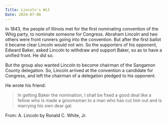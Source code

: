 ```yaml
---
Title: Lincoln's Wit
Date: 2024-07-06
---
```


In 1843, the people of Illinois met for the first nominating convention of the Whig party, to nominate someone for Congress. Abraham Lincoln and two others were front runners going into the convention. But after the first ballot it became clear Lincoln would not win. So the supporters of his opponent, Edward Baker, asked Lincoln to withdraw and support Baker, so as to have a unified front. He did so.

But the group also wanted Lincoln to become chairman of the Sangamon County delegation. So, Lincoln arrived at the convention a candidate for Congress, and left the chairman of a delegation pledged to his opponent.

He wrote his friend:

> In getting Baker the nomination, I shall be fixed a good deal like a fellow who is made a groomsman to a man who has cut him out and is marrying his own dear gal.

From: A. Lincoln by Ronald C. White, Jr.
